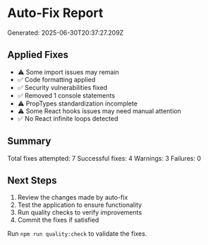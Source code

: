 # Auto-Fix Report

Generated: 2025-06-30T20:37:27.209Z

## Applied Fixes

- ⚠️ Some import issues may remain
- ✅ Code formatting applied
- ✅ Security vulnerabilities fixed
- ✅ Removed 1 console statements
- ⚠️ PropTypes standardization incomplete
- ⚠️ Some React hooks issues may need manual attention
- ✅ No React infinite loops detected

## Summary

Total fixes attempted: 7
Successful fixes: 4
Warnings: 3
Failures: 0

## Next Steps

1. Review the changes made by auto-fix
2. Test the application to ensure functionality
3. Run quality checks to verify improvements
4. Commit the fixes if satisfied

Run `npm run quality:check` to validate the fixes.
